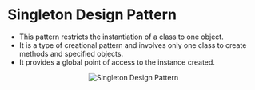 # Singleton Design Pattern
* This pattern restricts the instantiation of a class to one object.
* It is a type of creational pattern and involves only one class to create methods and specified objects.
* It provides a global point of access to the instance created.
<p align="center"><img src="https://i.imgur.com/KCG3Iz7.png" alt="Singleton Design Pattern"></p>
